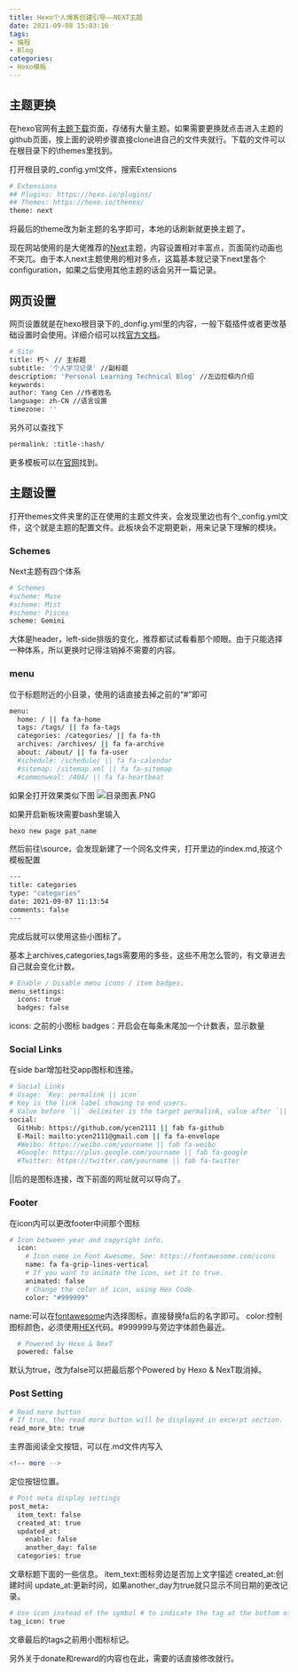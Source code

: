 ```yaml
---
title: Hexo个人博客创建引导——NEXT主题
date: 2021-09-08 15:03:16
tags:
- 编程
- Blog
categories:
- Hexo模板
---
```


## 主题更换

在hexo官网有[主题下载](https://hexo.io/themes/)页面，存储有大量主题。如果需要更换就点击进入主题的github页面，按上面的说明步骤直接clone进自己的文件夹就行。下载的文件可以在根目录下的\themes里找到。
<!-- more -->

打开根目录的_config.yml文件，搜索Extensions
``` Bash
# Extensions
## Plugins: https://hexo.io/plugins/
## Themes: https://hexo.io/themes/
theme: next
```

将最后的theme改为新主题的名字即可，本地的话刷新就更换主题了。

现在网站使用的是大佬推荐的[Next](https://github.com/next-theme/hexo-theme-next)主题，内容设置相对丰富点，页面简约动画也不突兀。由于本人next主题使用的相对多点，这篇基本就记录下next里各个configuration，如果之后使用其他主题的话会另开一篇记录。

## 网页设置

网页设置就是在hexo根目录下的_donfig.yml里的内容，一般下载插件或者更改基础设置时会使用。详细介绍可以找[官方文档](https://hexo.io/docs/configuration)。

``` Bash
# Site
title: 朽丶 // 主标题
subtitle: '个人学习记录' //副标题
description: 'Personal Learning Technical Blog' //左边拉框内介绍
keywords:
author: Yang Cen //作者姓名
language: zh-CN //语言设置
timezone: '' 
```

另外可以查找下
``` Bash
permalink: :title-:hash/
```

更多模板可以在[官网](https://hexo.io/docs/permalinks)找到。

## 主题设置

打开themes文件夹里的正在使用的主题文件夹，会发现里边也有个_config.yml文件，这个就是主题的配置文件。此板块会不定期更新，用来记录下理解的模块。

### Schemes

Next主题有四个体系
``` bash
# Schemes
#scheme: Muse
#scheme: Mist
#scheme: Pisces
scheme: Gemini
```

大体是header，left-side排版的变化，推荐都试试看看那个顺眼。由于只能选择一种体系，所以更换时记得注销掉不需要的内容。

### menu

位于标题附近的小目录，使用的话直接去掉之前的“#”即可
``` Bash
menu:
  home: / || fa fa-home
  tags: /tags/ || fa fa-tags
  categories: /categories/ || fa fa-th
  archives: /archives/ || fa fa-archive
  about: /about/ || fa fa-user
  #schedule: /schedule/ || fa fa-calendar
  #sitemap: /sitemap.xml || fa fa-sitemap
  #commonweal: /404/ || fa fa-heartbeat
```

如果全打开效果类似下图
![目录图表.PNG](目录图表.PNG)

如果开启新板块需要bash里输入
``` Bash
hexo new page pat_name
```

然后前往\source，会发现新建了一个同名文件夹，打开里边的index.md,按这个模板配置
``` Bash
---
title: categories
type: "categories"
date: 2021-09-07 11:13:54
comments: false
---
```

完成后就可以使用这些小图标了。

基本上archives,categories,tags需要用的多些，这些不用怎么管的，有文章进去自己就会变化计数。

``` Bash
# Enable / Disable menu icons / item badges.
menu_settings:
  icons: true
  badges: false
```

icons: 之前的小图标
badges：开启会在每条末尾加一个计数表，显示数量

### Social Links

在side bar增加社交app图标和连接。
``` bash
# Social Links
# Usage: `Key: permalink || icon`
# Key is the link label showing to end users.
# Value before `||` delimiter is the target permalink, value after `||` delimiter is the name of Font Awesome icon.
social:
  GitHub: https://github.com/ycen2111 || fab fa-github
  E-Mail: mailto:ycen2111@gmail.com || fa fa-envelope
  #Weibo: https://weibo.com/yourname || fab fa-weibo
  #Google: https://plus.google.com/yourname || fab fa-google
  #Twitter: https://twitter.com/yourname || fab fa-twitter
```
||后的是图标连接，改下前面的网址就可以导向了。

### Footer

在icon内可以更改footer中间那个图标
``` Bash
# Icon between year and copyright info.
  icon:
    # Icon name in Font Awesome. See: https://fontawesome.com/icons
    name: fa fa-grip-lines-vertical
    # If you want to animate the icon, set it to true.
    animated: false
    # Change the color of icon, using Hex Code.
    color: "#999999"
```

name:可以在[fontawesome](https://fontawesome.com/icons)内选择图标，直接替换fa后的名字即可。
color:控制图标颜色，必须使用[HEX](https://www.color-hex.com/)代码。#999999与旁边字体颜色最近。

``` Bash
  # Powered by Hexo & NexT
  powered: false
```

默认为true，改为false可以把最后那个Powered by Hexo & NexT取消掉。

### Post Setting

``` Bash
# Read more button
# If true, the read more button will be displayed in excerpt section.
read_more_btn: true
```
主界面阅读全文按钮，可以在.md文件内写入 
``` Bash
<!-- more -->
```
定位按钮位置。

``` Bash
# Post meta display settings
post_meta:
  item_text: false
  created_at: true
  updated_at:
    enable: false
    another_day: false
  categories: true
```

文章标题下面的一些信息。
item_text:图标旁边是否加上文字描述
created_at:创建时间
update_at:更新时间，如果another_day为true就只显示不同日期的更改记录。

``` Bash
# Use icon instead of the symbol # to indicate the tag at the bottom of the post
tag_icon: true
```

文章最后的tags之前用小图标标记。

另外关于donate和reward的内容也在此，需要的话直接修改就行。
